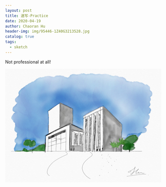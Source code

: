 ```yaml
---
layout: post
title: 速写-Practice
date: 2020-04-19
author: Chaoran Hu
header-img: img/95446-1Z40G3213528.jpg
catalog: true
tags:
  - sketch
---
```


Not professional at all!

![](/photo/Sketches11.jpg)
